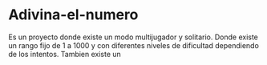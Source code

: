 # Adivina-el-numero
Es un proyecto donde existe un modo multijugador y solitario. Donde existe un rango fijo de 1 a 1000 y con diferentes niveles de dificultad dependiendo de los intentos. Tambien existe un
